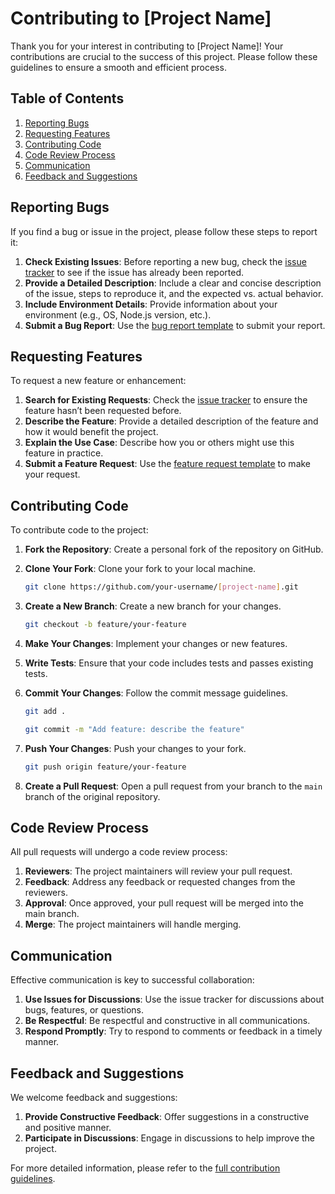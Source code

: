 # Contributing to [Project Name]

Thank you for your interest in contributing to [Project Name]! Your contributions are crucial to the success of this project. Please follow these guidelines to ensure a smooth and efficient process.

## Table of Contents

1. [Reporting Bugs](#reporting-bugs)
2. [Requesting Features](#requesting-features)
3. [Contributing Code](#contributing-code)
4. [Code Review Process](#code-review-process)
5. [Communication](#communication)
6. [Feedback and Suggestions](#feedback-and-suggestions)

## Reporting Bugs

If you find a bug or issue in the project, please follow these steps to report it:

1. **Check Existing Issues**: Before reporting a new bug, check the [issue tracker](#) to see if the issue has already been reported.
2. **Provide a Detailed Description**: Include a clear and concise description of the issue, steps to reproduce it, and the expected vs. actual behavior.
3. **Include Environment Details**: Provide information about your environment (e.g., OS, Node.js version, etc.).
4. **Submit a Bug Report**: Use the [bug report template](.github/ISSUE_TEMPLATE/bug_report_template.md) to submit your report.

## Requesting Features

To request a new feature or enhancement:

1. **Search for Existing Requests**: Check the [issue tracker](#) to ensure the feature hasn’t been requested before.
2. **Describe the Feature**: Provide a detailed description of the feature and how it would benefit the project.
3. **Explain the Use Case**: Describe how you or others might use this feature in practice.
4. **Submit a Feature Request**: Use the [feature request template](.github/ISSUE_TEMPLATE/feature_request_template.md) to make your request.

## Contributing Code

To contribute code to the project:

1. **Fork the Repository**: Create a personal fork of the repository on GitHub.
2. **Clone Your Fork**: Clone your fork to your local machine.

   ```bash
   git clone https://github.com/your-username/[project-name].git
   ```

3. **Create a New Branch**: Create a new branch for your changes.

   ```bash
   git checkout -b feature/your-feature
   ```

4. **Make Your Changes**: Implement your changes or new features.
5. **Write Tests**: Ensure that your code includes tests and passes existing tests.
6. **Commit Your Changes**: Follow the commit message guidelines.

   ```bash
   git add .
   ```

   ```bash
   git commit -m "Add feature: describe the feature"
   ```

7. **Push Your Changes**: Push your changes to your fork.

   ```bash
   git push origin feature/your-feature
   ```

8. **Create a Pull Request**: Open a pull request from your branch to the `main` branch of the original repository.

## Code Review Process

All pull requests will undergo a code review process:

1. **Reviewers**: The project maintainers will review your pull request.
2. **Feedback**: Address any feedback or requested changes from the reviewers.
3. **Approval**: Once approved, your pull request will be merged into the main branch.
4. **Merge**: The project maintainers will handle merging.

## Communication

Effective communication is key to successful collaboration:

1. **Use Issues for Discussions**: Use the issue tracker for discussions about bugs, features, or questions.
2. **Be Respectful**: Be respectful and constructive in all communications.
3. **Respond Promptly**: Try to respond to comments or feedback in a timely manner.

## Feedback and Suggestions

We welcome feedback and suggestions:

1. **Provide Constructive Feedback**: Offer suggestions in a constructive and positive manner.
2. **Participate in Discussions**: Engage in discussions to help improve the project.

For more detailed information, please refer to the [full contribution guidelines](CONTRIBUTING.md).
